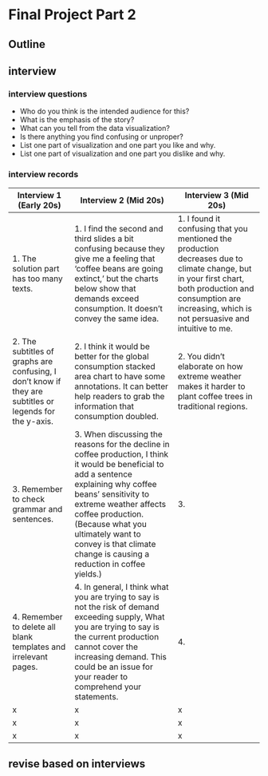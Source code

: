# Final Project Part 2

## Outline

## interview
### interview questions
- Who do you think is the intended audience for this?
- What is the emphasis of the story?
- What can you tell from the data visualization?
- Is there anything you find confusing or unproper?
- List one part of visualization and one part you like and why.
- List one part of visualization and one part you dislike and why.

### interview records
| Interview 1 (Early 20s)                          | Interview 2 (Mid 20s)                                              | Interview 3 (Mid 20s)                                                     |
|---------------------------------------------------|---------------------------------------------------------------------|-------------------------------------------------------------------------|
| 1. The solution part has too many texts.          | 1. I find the second and third slides a bit confusing because they give me a feeling that ‘coffee beans are going extinct,’ but the charts below show that demands exceed consumption. It doesn’t convey the same idea. | 1. I found it confusing that you mentioned the production decreases due to climate change, but in your first chart, both production and consumption are increasing, which is not persuasive and intuitive to me.  |
| 2. The subtitles of graphs are confusing, I don’t know if they are subtitles or legends for the y-axis.  | 2. I think it would be better for the global consumption stacked area chart to have some annotations. It can better help readers to grab the information that consumption doubled.  | 2. You didn’t elaborate on how extreme weather makes it harder to plant coffee trees in traditional regions.                                 |
| 3. Remember to check grammar and sentences.       | 3. When discussing the reasons for the decline in coffee production, I think it would be beneficial to add a sentence explaining why coffee beans’ sensitivity to extreme weather affects coffee production. (Because what you ultimately want to convey is that climate change is causing a reduction in coffee yields.) | 3.                                                                         |
| 4. Remember to delete all blank templates and irrelevant pages. | 4. In general, I think what you are trying to say is not the risk of demand exceeding supply, What you are trying to say is the current production cannot cover the increasing demand. This could be an issue for your reader to comprehend your statements. | 4.                                                                         |
|x|x|x|
|x|x|x|
|x|x|x|

## revise based on interviews

